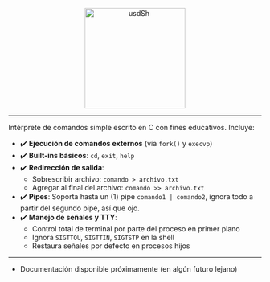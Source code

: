 <p align="center">
  <img src="https://github.com/user-attachments/assets/c4291a32-a880-4f6b-91a3-66730f07375a" alt="usdSh" width="200">
</p>

---

Intérprete de comandos simple escrito en C con fines educativos. Incluye:
- ✔️ **Ejecución de comandos externos** (vía `fork()` y `execvp`)
- ✔️ **Built-ins básicos**: `cd`, `exit`, `help`
- ✔️ **Redirección de salida**:
  - Sobrescribir archivo: `comando > archivo.txt`
  - Agregar al final del archivo: `comando >> archivo.txt`
- ✔️ **Pipes**: Soporta hasta un (1) pipe `comando1 | comando2`, ignora todo a partir del segundo pipe, así que ojo.
- ✔️ **Manejo de señales y TTY**:
  - Control total de terminal por parte del proceso en primer plano
  - Ignora `SIGTTOU`, `SIGTTIN`, `SIGTSTP` en la shell
  - Restaura señales por defecto en procesos hijos
---
- Documentación disponible próximamente (en algún futuro lejano)
